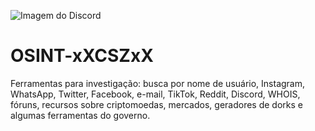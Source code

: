 ![Imagem do Discord](https://user-images.githubusercontent.com/59100756/122181954-ab2bca00-ce3e-11eb-8162-4f6c92d1a3dc.png)
# OSINT-xXCSZxX
Ferramentas para investigação: busca por nome de usuário, Instagram, WhatsApp, Twitter, Facebook, e-mail, TikTok, Reddit, Discord, WHOIS, fóruns, recursos sobre criptomoedas, mercados, geradores de dorks e algumas ferramentas do governo.
